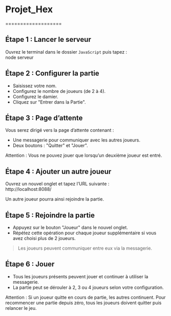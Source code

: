 # Projet_Hex
===================

Étape 1 : Lancer le serveur
---------------------------
Ouvrez le terminal dans le dossier `JavaScript` puis tapez :  
node serveur

Étape 2 : Configurer la partie
------------------------------
- Saisissez votre nom.
- Configurez le nombre de joueurs (de 2 à 4).
- Configurez le damier.
- Cliquez sur "Entrer dans la Partie".

Étape 3 : Page d’attente
-------------------------
Vous serez dirigé vers la page d’attente contenant :
- Une messagerie pour communiquer avec les autres joueurs.
- Deux boutons : "Quitter" et "Jouer".

Attention :  Vous ne pouvez jouer que lorsqu’un deuxième joueur est entré.

Étape 4 : Ajouter un autre joueur
---------------------------------
Ouvrez un nouvel onglet et tapez l’URL suivante :  
http://localhost:8088/

Un autre joueur pourra ainsi rejoindre la partie.

Étape 5 : Rejoindre la partie
-----------------------------
- Appuyez sur le bouton "Joueur" dans le nouvel onglet.
- Répétez cette opération pour chaque joueur supplémentaire si vous avez choisi plus de 2 joueurs.

> Les joueurs peuvent communiquer entre eux via la messagerie.

Étape 6 : Jouer
----------------
- Tous les joueurs présents peuvent jouer et continuer à utiliser la messagerie.
- La partie peut se dérouler à 2, 3 ou 4 joueurs selon votre configuration.

Attention : Si un joueur quitte en cours de partie, les autres continuent.
Pour recommencer une partie depuis zéro, tous les joueurs doivent quitter puis relancer le jeu.
